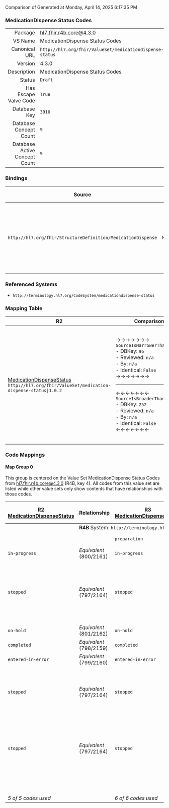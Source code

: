 Comparison of 
Generated at Monday, April 14, 2025 6:17:35 PM

### MedicationDispense Status Codes

|      |     |
| ---: | --- |
| Package | hl7.fhir.r4b.core@4.3.0 |
| VS Name | MedicationDispense Status Codes |
| Canonical URL | `http://hl7.org/fhir/ValueSet/medicationdispense-status` |
| Version | 4.3.0 |
| Description | MedicationDispense Status Codes |
| Status | `Draft` |
| Has Escape Valve Code | `True` |
| Database Key | `3910` |
| Database Concept Count | `9` |
| Database Active Concept Count | `9` |
### Bindings

| Source | Element | Binding | Strength | Element Short |
| ------ | ------- | ------- | -------- | ------------- |
| `http://hl7.org/fhir/StructureDefinition/MedicationDispense` | `MedicationDispense.status` | `http://hl7.org/fhir/ValueSet/medicationdispense-status\|4.3.0` | `Required` | preparation \| in-progress \| cancelled \| on-hold \| completed \| entered-in-error \| stopped \| declined \| unknown |

### Referenced Systems

* `http://terminology.hl7.org/CodeSystem/medicationdispense-status`
### Mapping Table

| R2 | Comparison | R3 | Comparison | R4 | Comparison | R4B | Comparison | R5
| --- | --- | --- | --- | --- | --- | --- | --- | ---
| [MedicationDispenseStatus](/docs/R2/ValueSets/MedicationDispenseStatus.md)<br/> `http://hl7.org/fhir/ValueSet/medication-dispense-status\|1.0.2` | →→→→→→→<br/>`SourceIsNarrowerThanTarget`<br/>- DBKey: `96`<br/>- Reviewed: `n/a`<br/>- By: `n/a`<br/>- Identical: `False`<br/>→→→→→→→<hr/>←←←←←←←<br/>`SourceIsBroaderThanTarget`<br/>- DBKey: `252`<br/>- Reviewed: `n/a`<br/>- By: `n/a`<br/>- Identical: `False`<br/>←←←←←←←| [MedicationDispenseStatus](/docs/R3/ValueSets/MedicationDispenseStatus.md)<br/> `http://hl7.org/fhir/ValueSet/medication-dispense-status\|3.0.2` | →→→→→→→<br/>`SourceIsBroaderThanTarget`<br/>- DBKey: `436`<br/>- Reviewed: `n/a`<br/>- By: `n/a`<br/>- Identical: `False`<br/>→→→→→→→<hr/>←←←←←←←<br/>`RelatedTo`<br/>- DBKey: `658`<br/>- Reviewed: `n/a`<br/>- By: `n/a`<br/>- Identical: `False`<br/>←←←←←←←| [MedicationDispense Status Codes](/docs/R4/ValueSets/MedicationDispenseStatusCodes.md)<br/> `http://hl7.org/fhir/ValueSet/medicationdispense-status\|4.0.1` | →→→→→→→<br/>`Equivalent`<br/>- DBKey: `1599`<br/>- Reviewed: `n/a`<br/>- By: `n/a`<br/>- Identical: `False`<br/>→→→→→→→<hr/>←←←←←←←<br/>`Equivalent`<br/>- DBKey: `1600`<br/>- Reviewed: `n/a`<br/>- By: `n/a`<br/>- Identical: `False`<br/>←←←←←←←| [MedicationDispense Status Codes](/docs/R4B/ValueSets/MedicationDispenseStatusCodes.md)<br/> `http://hl7.org/fhir/ValueSet/medicationdispense-status\|4.3.0` | →→→→→→→<br/>`Equivalent`<br/>- DBKey: `914`<br/>- Reviewed: `n/a`<br/>- By: `n/a`<br/>- Identical: `False`<br/>→→→→→→→<hr/>←←←←←←←<br/>`Equivalent`<br/>- DBKey: `1175`<br/>- Reviewed: `n/a`<br/>- By: `n/a`<br/>- Identical: `False`<br/>←←←←←←←| [MedicationDispenseStatusCodes](/docs/R5/ValueSets/MedicationDispenseStatusCodes.md)<br/> `http://hl7.org/fhir/ValueSet/medicationdispense-status\|5.0.0` 

### Code Mappings


#### Map Group 0

This group is centered on the Value Set MedicationDispense Status Codes from hl7.fhir.r4b.core@4.3.0 (R4B, key 4).
All codes from this value set are listed while other value sets only show contents that have relationships with those codes.

| [R2 MedicationDispenseStatus](/docs/R2/ValueSets/MedicationDispenseStatus.md)| Relationship | [R3 MedicationDispenseStatus](/docs/R3/ValueSets/MedicationDispenseStatus.md)| Relationship | [R4 MedicationDispense Status Codes](/docs/R4/ValueSets/MedicationDispenseStatusCodes.md)| Relationship | R4B MedicationDispense Status Codes| Relationship | [R5 MedicationDispenseStatusCodes](/docs/R5/ValueSets/MedicationDispenseStatusCodes.md)
| --- | --- | --- | --- | --- | --- | --- | --- | ---
| <td colspan="8">**R4B** System: `http://terminology.hl7.org/CodeSystem/medicationdispense-status`
| | | `preparation`| _Equivalent_ <br/>(3943/6262)| `preparation`| _Equivalent_ <br/>(16522/16523)| **`preparation`**| _Equivalent_ <br/>(8758/11067)| `preparation`
| `in-progress`| _Equivalent_ <br/>(800/2161)| `in-progress`| _Equivalent_ <br/>(3941/6260)| `in-progress`| _Equivalent_ <br/>(16524/16525)| **`in-progress`**| _Equivalent_ <br/>(8756/11065)| `in-progress`
| `stopped`| _Equivalent_ <br/>(797/2164)| `stopped`| →→→→ _SourceIsBroaderThanTarget_ →→→→ <br/>(3937)<hr/>←←←← _SourceIsNarrowerThanTarget_ ←←←← <br/>(6257) | `cancelled`| _Equivalent_ <br/>(16526/16527)| **`cancelled`**| _Equivalent_ <br/>(8753/11062)| `cancelled`
| `on-hold`| _Equivalent_ <br/>(801/2162)| `on-hold`| _Equivalent_ <br/>(3942/6261)| `on-hold`| _Equivalent_ <br/>(16528/16529)| **`on-hold`**| _Equivalent_ <br/>(8757/11066)| `on-hold`
| `completed`| _Equivalent_ <br/>(798/2159)| `completed`| _Equivalent_ <br/>(3939/6258)| `completed`| _Equivalent_ <br/>(16530/16531)| **`completed`**| _Equivalent_ <br/>(8754/11063)| `completed`
| `entered-in-error`| _Equivalent_ <br/>(799/2160)| `entered-in-error`| _Equivalent_ <br/>(3940/6259)| `entered-in-error`| _Equivalent_ <br/>(16532/16533)| **`entered-in-error`**| _Equivalent_ <br/>(8755/11064)| `entered-in-error`
| `stopped`| _Equivalent_ <br/>(797/2164)| `stopped`| →→→→ _Equivalent_ →→→→ <br/>(3936)<hr/>←←←← _SourceIsBroaderThanTarget_ ←←←← <br/>(6255) | `stopped`| _Equivalent_ <br/>(16534/16535)| **`stopped`**| _Equivalent_ <br/>(8751/11060)| `stopped`
| `stopped`| _Equivalent_ <br/>(797/2164)| `stopped`| →→→→ _SourceIsBroaderThanTarget_ →→→→ <br/>(3938)<hr/>←←←← _SourceIsNarrowerThanTarget_ ←←←← <br/>(6256) | `declined`| _Equivalent_ <br/>(16536/16537)| **`declined`**| _Equivalent_ <br/>(8752/11061)| `declined`
| | | | | `unknown`| _Equivalent_ <br/>(16538/16539)| **`unknown`**| _Equivalent_ <br/>(8759/11068)| `unknown`
| *5 of 5 codes used* | | *6 of 6 codes used* | | *9 of 9 codes used* | | *9 of 9 codes used* | | *9 of 9 codes used* 

